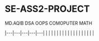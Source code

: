 # SE-ASS2-PROJECT
MD.AQIB  DSA        OOPS        COMOPUTER   MATH

|---|---|---|---|---|
|   |   |   |   |   |
|   |   |   |   |   |
|   |   |   |   |   |
